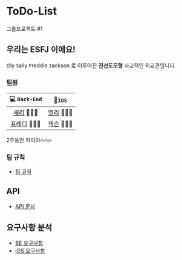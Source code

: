 # ToDo-List 
그룹프로젝트 #1

## 우리는 ESFJ 이에요!

`E`lly `S`ally `F`reddie `J`ackson 로 이루어진 **친선도모형** 사교적인 외교관입니다.



### 팀원

|                 💻 `Back-End`                 |                     📱`IOS`                     |
| :------------------------------------------: | :------------------------------------------: |
|  [새리](https://github.com/min27604) 👩🏻‍💻  | [엘리](https://github.com/ellyheetov) 👩🏻‍💻 |
| [프레디](https://github.com/Dae-Hwa) 🧑🏻‍💻 | [잭슨](https://github.com/JacksonPK) 🧑🏻‍💻 |



2주동안 파이아🔥🔥🔥

### 팀 규칙

- [팀 규칙](https://github.com/Dae-Hwa/todo-list/wiki)

## API

- [API 문서](https://documenter.getpostman.com/view/15277135/TzJpjgFr)

## 요구사항 분석

- [BE 요구사항](https://github.com/Dae-Hwa/todo-list/wiki/%F0%9F%93%8DBE-%EC%9A%94%EA%B5%AC%EC%82%AC%ED%95%AD-%EB%B6%84%EC%84%9D%F0%9F%94%A5)
- [iOS 요구사항](https://github.com/Dae-Hwa/todo-list/wiki/%F0%9F%93%8DiOS-%EC%9A%94%EA%B5%AC%EC%82%AC%ED%95%AD-%EB%B6%84%EC%84%9D-%F0%9F%94%A5)
